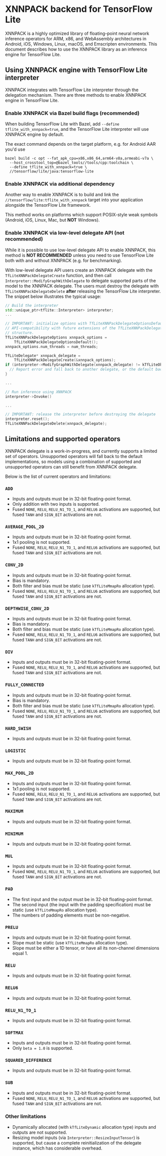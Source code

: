 # XNNPACK backend for TensorFlow Lite

XNNPACK is a highly optimized library of floating-point neural network
inference operators for ARM, x86, and WebAssembly architectures in Android, iOS,
Windows, Linux, macOS, and Emscripten environments. This document describes how
to use the XNNPACK library as an inference engine for TensorFlow Lite.

## Using XNNPACK engine with TensorFlow Lite interpreter

XNNPACK integrates with TensorFlow Lite interpreter through the delegation
mechanism. There are three methods to enable XNNPACK engine in TensorFlow Lite.

### Enable XNNPACK via Bazel build flags (recommended)

When building TensorFlow Lite with Bazel, add
`--define tflite_with_xnnpack=true`, and the TensorFlow Lite interpreter will
use XNNPACK engine by default.

The exact command depends on the target platform, e.g. for Android AAR you'd use

```
bazel build -c opt --fat_apk_cpu=x86,x86_64,arm64-v8a,armeabi-v7a \
  --host_crosstool_top=@bazel_tools//tools/cpp:toolchain \
  --define tflite_with_xnnpack=true \
  //tensorflow/lite/java:tensorflow-lite
```

### Enable XNNPACK via additional dependency

Another way to enable XNNPACK is to build and link the
`//tensorflow/lite:tflite_with_xnnpack` target into your application alongside
the TensorFlow Lite framework.

This method works on platforms which support POSIX-style weak symbols (Android,
iOS, Linux, Mac, but **NOT** Windows).

### Enable XNNPACK via low-level delegate API (not recommended)

While it is possible to use low-level delegate API to enable XNNPACK, this
method is **NOT RECOMMENDED** unless you need to use TensorFlow Lite both with
and without XNNPACK (e.g. for benchmarking).

With low-level delegate API users create an XNNPACK delegate with the
`TfLiteXNNPackDelegateCreate` function, and then call
`Interpreter::ModifyGraphWithDelegate` to delegate supported parts of
the model to the XNNPACK delegate. The users must destroy the delegate with
`TfLiteXNNPackDelegateDelete` **after** releasing the TensorFlow Lite
interpreter. The snippet below illustrates the typical usage:

```c++
// Build the interpreter
std::unique_ptr<tflite::Interpreter> interpreter;
...

// IMPORTANT: initialize options with TfLiteXNNPackDelegateOptionsDefault() for
// API-compatibility with future extensions of the TfLiteXNNPackDelegateOptions
// structure.
TfLiteXNNPackDelegateOptions xnnpack_options =
    TfLiteXNNPackDelegateOptionsDefault();
xnnpack_options.num_threads = num_threads;

TfLiteDelegate* xnnpack_delegate =
    TfLiteXNNPackDelegateCreate(&xnnpack_options);
if (interpreter->ModifyGraphWithDelegate(xnnpack_delegate) != kTfLiteOk) {
  // Report error and fall back to another delegate, or the default backend
}

...

// Run inference using XNNPACK
interpreter->Invoke()

...

// IMPORTANT: release the interpreter before destroying the delegate
interpreter.reset();
TfLiteXNNPackDelegateDelete(xnnpack_delegate);
```

## Limitations and supported operators

XNNPACK delegate is a work-in-progress, and currently supports a limited set of
operators. Unsupported operators will fall back to the default implementations,
so models using a combination of supported and unsupported operators can still
benefit from XNNPACK delegate.

Below is the list of current operators and limitations:

### `ADD`

* Inputs and outputs must be in 32-bit floating-point format.
* Only addition with two inputs is supported.
* Fused `NONE`, `RELU`, `RELU_N1_TO_1`, and `RELU6` activations are supported,
  but fused `TANH` and `SIGN_BIT` activations are not.

### `AVERAGE_POOL_2D`

* Inputs and outputs must be in 32-bit floating-point format.
* 1x1 pooling is not supported.
* Fused `NONE`, `RELU`, `RELU_N1_TO_1`, and `RELU6` activations are supported,
  but fused `TANH` and `SIGN_BIT` activations are not.

### `CONV_2D`

* Inputs and outputs must be in 32-bit floating-point format.
* Bias is mandatory.
* Both filter and bias must be static (use `kTfLiteMmapRo` allocation type).
* Fused `NONE`, `RELU`, `RELU_N1_TO_1`, and `RELU6` activations are supported,
  but fused `TANH` and `SIGN_BIT` activations are not.

### `DEPTHWISE_CONV_2D`

* Inputs and outputs must be in 32-bit floating-point format.
* Bias is mandatory.
* Both filter and bias must be static (use `kTfLiteMmapRo` allocation type).
* Fused `NONE`, `RELU`, `RELU_N1_TO_1`, and `RELU6` activations are supported,
  but fused `TANH` and `SIGN_BIT` activations are not.

### `DIV`

* Inputs and outputs must be in 32-bit floating-point format.
* Fused `NONE`, `RELU`, `RELU_N1_TO_1`, and `RELU6` activations are supported,
  but fused `TANH` and `SIGN_BIT` activations are not.

### `FULLY_CONNECTED`

* Inputs and outputs must be in 32-bit floating-point format.
* Bias is mandatory.
* Both filter and bias must be static (use `kTfLiteMmapRo` allocation type).
* Fused `NONE`, `RELU`, `RELU_N1_TO_1`, and `RELU6` activations are supported,
  but fused `TANH` and `SIGN_BIT` activations are not.

### `HARD_SWISH`

* Inputs and outputs must be in 32-bit floating-point format.

### `LOGISTIC`

* Inputs and outputs must be in 32-bit floating-point format.

### `MAX_POOL_2D`

* Inputs and outputs must be in 32-bit floating-point format.
* 1x1 pooling is not supported.
* Fused `NONE`, `RELU`, `RELU_N1_TO_1`, and `RELU6` activations are supported,
  but fused `TANH` and `SIGN_BIT` activations are not.

### `MAXIMUM`

* Inputs and outputs must be in 32-bit floating-point format.

### `MINIMUM`

* Inputs and outputs must be in 32-bit floating-point format.

### `MUL`

* Inputs and outputs must be in 32-bit floating-point format.
* Fused `NONE`, `RELU`, `RELU_N1_TO_1`, and `RELU6` activations are supported,
  but fused `TANH` and `SIGN_BIT` activations are not.

### `PAD`

* The first input and the output must be in 32-bit floating-point format.
* The second input (the input with the padding specification) must be static
  (use `kTfLiteMmapRo` allocation type).
* The numbers of padding elements must be non-negative.

### `PRELU`

* Inputs and outputs must be in 32-bit floating-point format.
* Slope must be static (use `kTfLiteMmapRo` allocation type).
* Slope must be either a 1D tensor, or have all its non-channel dimensions equal
  1.

### `RELU`

* Inputs and outputs must be in 32-bit floating-point format.

### `RELU6`

* Inputs and outputs must be in 32-bit floating-point format.

### `RELU_N1_TO_1`

* Inputs and outputs must be in 32-bit floating-point format.

### `SOFTMAX`

* Inputs and outputs must be in 32-bit floating-point format.
* Only `beta = 1.0` is supported.

### `SQUARED_DIFFERENCE`

* Inputs and outputs must be in 32-bit floating-point format.

### `SUB`

* Inputs and outputs must be in 32-bit floating-point format.
* Fused `NONE`, `RELU`, `RELU_N1_TO_1`, and `RELU6` activations are supported,
  but fused `TANH` and `SIGN_BIT` activations are not.

### Other limitations

* Dynamically allocated (with `kTfLiteDynamic` allocation type) inputs and
  outputs are not supported.
* Resizing model inputs (via `Interpreter::ResizeInputTensor`) is supported, but
  cause a complete reinitialization of the delegate instance, which has
  considerable overhead.
